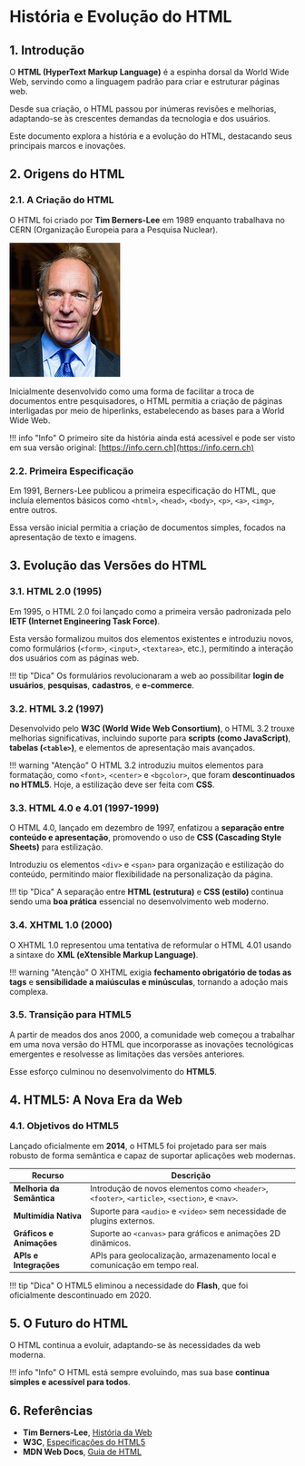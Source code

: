 # História e Evolução do HTML

## 1. Introdução

O **HTML (HyperText Markup Language)** é a espinha dorsal da World Wide Web, servindo como a linguagem padrão para criar e estruturar páginas web.  

Desde sua criação, o HTML passou por inúmeras revisões e melhorias, adaptando-se às crescentes demandas da tecnologia e dos usuários.  

Este documento explora a história e a evolução do HTML, destacando seus principais marcos e inovações.

## 2. Origens do HTML

### 2.1. A Criação do HTML

O HTML foi criado por **Tim Berners-Lee** em 1989 enquanto trabalhava no CERN (Organização Europeia para a Pesquisa Nuclear).

![Tim Berners Lee](../assets/img/tim-berners-lee.png)

Inicialmente desenvolvido como uma forma de facilitar a troca de documentos entre pesquisadores, o HTML permitia a criação de páginas interligadas por meio de hiperlinks, estabelecendo as bases para a World Wide Web.

!!! info "Info"
    O primeiro site da história ainda está acessível e pode ser visto em sua versão original: [https://info.cern.ch](https://info.cern.ch)  

### 2.2. Primeira Especificação

Em 1991, Berners-Lee publicou a primeira especificação do HTML, que incluía elementos básicos como `<html>`, `<head>`, `<body>`, `<p>`, `<a>`, `<img>`, entre outros.  

Essa versão inicial permitia a criação de documentos simples, focados na apresentação de texto e imagens.

## 3. Evolução das Versões do HTML

### 3.1. HTML 2.0 (1995)

Em 1995, o HTML 2.0 foi lançado como a primeira versão padronizada pelo **IETF (Internet Engineering Task Force)**.  

Esta versão formalizou muitos dos elementos existentes e introduziu novos, como formulários (`<form>`, `<input>`, `<textarea>`, etc.), permitindo a interação dos usuários com as páginas web.

!!! tip "Dica"
    Os formulários revolucionaram a web ao possibilitar **login de usuários**, **pesquisas**, **cadastros**, e **e-commerce**.

### 3.2. HTML 3.2 (1997)

Desenvolvido pelo **W3C (World Wide Web Consortium)**, o HTML 3.2 trouxe melhorias significativas, incluindo suporte para **scripts (como JavaScript)**, **tabelas (`<table>`)**, e elementos de apresentação mais avançados.  

!!! warning "Atenção"
    O HTML 3.2 introduziu muitos elementos para formatação, como `<font>`, `<center>` e `<bgcolor>`, que foram **descontinuados no HTML5**. Hoje, a estilização deve ser feita com **CSS**.

### 3.3. HTML 4.0 e 4.01 (1997-1999)

O HTML 4.0, lançado em dezembro de 1997, enfatizou a **separação entre conteúdo e apresentação**, promovendo o uso de **CSS (Cascading Style Sheets)** para estilização.  

Introduziu os elementos `<div>` e `<span>` para organização e estilização do conteúdo, permitindo maior flexibilidade na personalização da página.  

!!! tip "Dica"
    A separação entre **HTML (estrutura)** e **CSS (estilo)** continua sendo uma **boa prática** essencial no desenvolvimento web moderno.

### 3.4. XHTML 1.0 (2000)

O XHTML 1.0 representou uma tentativa de reformular o HTML 4.01 usando a sintaxe do **XML (eXtensible Markup Language)**.  

!!! warning "Atenção"
    O XHTML exigia **fechamento obrigatório de todas as tags** e **sensibilidade a maiúsculas e minúsculas**, tornando a adoção mais complexa.  

### 3.5. Transição para HTML5

A partir de meados dos anos 2000, a comunidade web começou a trabalhar em uma nova versão do HTML que incorporasse as inovações tecnológicas emergentes e resolvesse as limitações das versões anteriores.  

Esse esforço culminou no desenvolvimento do **HTML5**.

## 4. HTML5: A Nova Era da Web

### 4.1. Objetivos do HTML5

Lançado oficialmente em **2014**, o HTML5 foi projetado para ser mais robusto de forma semântica e capaz de suportar aplicações web modernas.  

| **Recurso**               | **Descrição**                                                                                   |
| ------------------------- | ----------------------------------------------------------------------------------------------- |
| **Melhoria da Semântica** | Introdução de novos elementos como `<header>`, `<footer>`, `<article>`, `<section>`, e `<nav>`. |
| **Multimídia Nativa**     | Suporte para `<audio>` e `<video>` sem necessidade de plugins externos.                         |
| **Gráficos e Animações**  | Suporte ao `<canvas>` para gráficos e animações 2D dinâmicos.                                   |
| **APIs e Integrações**    | APIs para geolocalização, armazenamento local e comunicação em tempo real.                      |

!!! tip "Dica"
    O HTML5 eliminou a necessidade do **Flash**, que foi oficialmente descontinuado em 2020.

## 5. O Futuro do HTML

O HTML continua a evoluir, adaptando-se às necessidades da web moderna.  

!!! info "Info"
    O HTML está sempre evoluindo, mas sua base **continua simples e acessível para todos**.

## 6. Referências  

- **Tim Berners-Lee**, [História da Web](https://www.w3.org/History.html) 
- **W3C**, [Especificações do HTML5](https://www.w3.org/TR/html5/)  
- **MDN Web Docs**, [Guia de HTML](https://developer.mozilla.org/pt-BR/docs/Web/HTML)  

